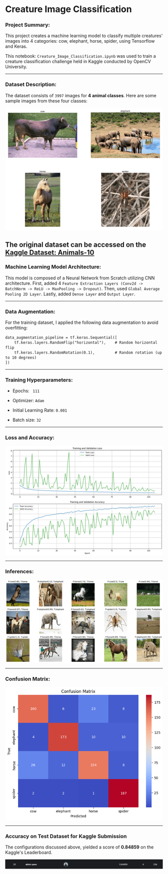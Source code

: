 # Creature Image Classification

### Project Summary:

This project creates a machine learning model to classify multiple creatures' images into 4 categories: cow, elephant, horse, spider, using Tensorflow and Keras.

This notebook: `Creature_Image_Classification.ipynb` was used to train a creature classification challenge held in Kaggle conducted by OpenCV University.

---

### Dataset Description:

The dataset consists of `3997` images for **4 animal classes**. Here are some sample images from these four classes:

![](./visuals/creature_classification_dataset_img-transformed.png?raw=true)

The original dataset can be accessed on the [Kaggle Dataset: Animals-10](https://www.kaggle.com/datasets/alessiocorrado99/animals10) 
---

### Machine Learning Model Architecture:

This model is composed of a Neural Network from Scratch utilizing CNN architecture. 
First, added 4 `Feature Extraction Layers (Conv2d -> BatchNorm -> ReLU -> MaxPooling -> Dropout)`.
Then, used `Global Average Pooling 2D Layer`.
Lastly, added `Dense Layer` and `Output Layer`.

---

### Data Augmentation:

For the training dataset, I applied the following data augmentation to avoid overfitting:

```
data_augmentation_pipeline = tf.keras.Sequential([
    tf.keras.layers.RandomFlip("horizontal"),    # Random horizontal flip
    tf.keras.layers.RandomRotation(0.1),         # Random rotation (up to 10 degrees)
])
```

---

### Training Hyperparameters:

* Epochs: ` 111`
  
* Optimizer: `Adam`

* Initial Learning Rate: `0.001`

* Batch size: `32`

---

### Loss and Accuracy:

![](./visuals/creature_classification_loss_accuracy.png?raw=true)

---

### Inferences:

![](./visuals/creature_classification_inference-transformed.png?raw=true)

---

### Confusion Matrix:

![](./visuals/creature_classification_confusion_matrix.png?raw=true)

---

### Accuracy on Test Dataset for Kaggle Submission

The configurations discussed above, yielded a score of **0.84859** on the Kaggle's Leaderboard.

![](./visuals/creature_classification_kaggle_leaderboard.png?raw=true)
